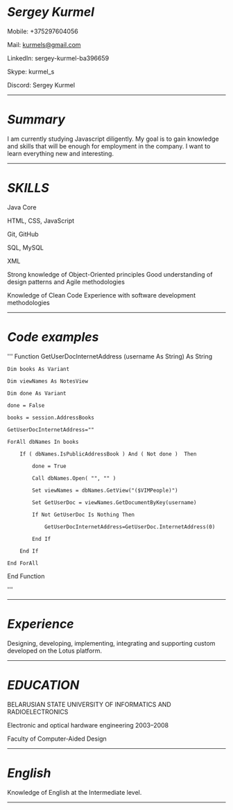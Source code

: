 ***Sergey Kurmel***
==================================

Mobile: +375297604056

Mail: kurmels@gmail.com

LinkedIn: sergey-kurmel-ba396659

Skype: kurmel_s 

Discord: Sergey Kurmel

**********************************

***Summary***
==================================

I am currently studying Javascript diligently. 
My goal is to gain knowledge and skills that will be enough for employment in the company. 
I want to learn everything new and interesting.

**********************************

***SKILLS***
==================================

Java Core 

HTML, CSS, JavaScript

Git, GitHub

SQL, MySQL

XML 

Strong knowledge of Object-Oriented principles Good understanding of design patterns and Agile methodologies  

Knowledge of Clean Code Experience with software development methodologies
**********************************

***Code examples***
==================================

'''
Function GetUserDocInternetAddress (username As String) As String

	Dim books As Variant
	
	Dim viewNames As NotesView
	
	Dim done As Variant
	
	done = False
	
	books = session.AddressBooks
	
	GetUserDocInternetAddress=""
	
	ForAll dbNames In books
	
		If ( dbNames.IsPublicAddressBook ) And ( Not done )  Then
		
			done = True
			
			Call dbNames.Open( "", "" )
			
			Set viewNames = dbNames.GetView("($VIMPeople)")	
			
			Set GetUserDoc = viewNames.GetDocumentByKey(username)
			
			If Not GetUserDoc Is Nothing Then
			
				GetUserDocInternetAddress=GetUserDoc.InternetAddress(0)
				
			End If
			
		End If
		
	End ForAll	
	
End Function

'''
**********************************

***Experience***
==================================
Designing, developing, implementing, integrating and supporting custom developed on the Lotus platform.
**********************************

***EDUCATION***
==================================
BELARUSIAN STATE UNIVERSITY OF INFORMATICS 
AND  RADIOELECTRONICS 

Electronic and optical hardware engineering 2003–2008

Faculty of Computer-Aided Design
**********************************

***English***
==================================
Knowledge of English at the Intermediate level.
**********************************

